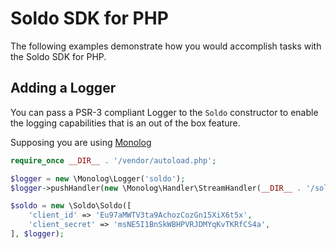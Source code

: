 # Soldo SDK for PHP

The following examples demonstrate how you would accomplish tasks with the Soldo SDK for PHP.

## Adding a Logger

You can pass a PSR-3 compliant Logger to the `Soldo` constructor to enable the logging capabilities that is an out of the box feature.

Supposing you are using [Monolog](https://github.com/Seldaek/monolog)

```php
require_once __DIR__ . '/vendor/autoload.php';

$logger = new \Monolog\Logger('soldo');
$logger->pushHandler(new \Monolog\Handler\StreamHandler(__DIR__ . '/soldo.log', \Monolog\Logger::INFO));

$soldo = new \Soldo\Soldo([
    'client_id' => 'Eu97aMWTV3ta9AchozCozGn15XiX6t5x',
    'client_secret' => 'msNE5I1BnSkWBHPVRJDMYqKvTKRfCS4a',
], $logger);
```

